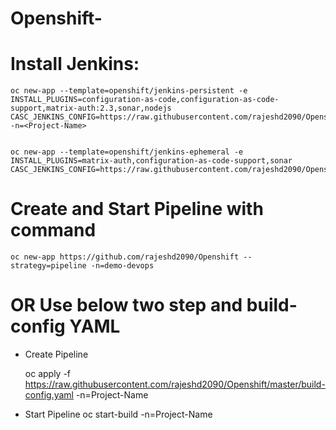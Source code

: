 # Openshift-

# Install Jenkins:
    oc new-app --template=openshift/jenkins-persistent -e INSTALL_PLUGINS=configuration-as-code,configuration-as-code-support,matrix-auth:2.3,sonar,nodejs CASC_JENKINS_CONFIG=https://raw.githubusercontent.com/rajeshd2090/Openshift/master/Jenkins.yaml -n=<Project-Name>
    
    
    oc new-app --template=openshift/jenkins-ephemeral -e INSTALL_PLUGINS=matrix-auth,configuration-as-code-support,sonar  CASC_JENKINS_CONFIG=https://raw.githubusercontent.com/rajeshd2090/Openshift/master/Jenkins.yaml
    
# Create and Start Pipeline with command
    oc new-app https://github.com/rajeshd2090/Openshift --strategy=pipeline -n=demo-devops

# OR Use below two step and build-config YAML

  * Create Pipeline

    oc apply -f https://raw.githubusercontent.com/rajeshd2090/Openshift/master/build-config.yaml -n=Project-Name
   
  * Start Pipeline
    oc start-build <Pipeline-Name> -n=Project-Name
